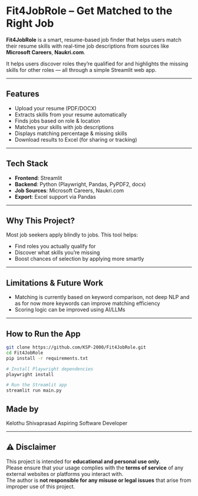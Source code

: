 # Fit4JobRole – Get Matched to the Right Job

**Fit4JobRole** is a smart, resume-based job finder that helps users match their resume skills with real-time job descriptions from sources like **Microsoft Careers**, **Naukri.com**.

It helps users discover roles they’re qualified for and highlights the missing skills for other roles — all through a simple Streamlit web app.

---

## Features

- Upload your resume (PDF/DOCX)
- Extracts skills from your resume automatically
- Finds jobs based on role & location
- Matches your skills with job descriptions
- Displays matching percentage & missing skills
- Download results to Excel (for sharing or tracking)

---

## Tech Stack

- **Frontend**: Streamlit
- **Backend**: Python (Playwright, Pandas, PyPDF2, docx)
- **Job Sources**: Microsoft Careers, Naukri.com
- **Export**: Excel support via Pandas

---

## Why This Project?

Most job seekers apply blindly to jobs. This tool helps:
- Find roles you actually qualify for
- Discover what skills you’re missing
- Boost chances of selection by applying more smartly

---

## Limitations & Future Work

- Matching is currently based on keyword comparison, not deep NLP and as for now more keywords can improve matching efficiency
- Scoring logic can be improved using AI/LLMs

---

## How to Run the App

```bash
git clone https://github.com/KSP-2000/Fit4JobRole.git
cd Fit4JobRole
pip install -r requirements.txt

# Install Playwright dependencies
playwright install

# Run the Streamlit app
streamlit run main.py
```


## Made by

Kelothu Shivaprasad
Aspiring Software Developer

---

## ⚠️ Disclaimer

This project is intended for **educational and personal use only**.  
Please ensure that your usage complies with the **terms of service** of any external websites or platforms you interact with.  
The author is **not responsible for any misuse or legal issues** that arise from improper use of this project.


